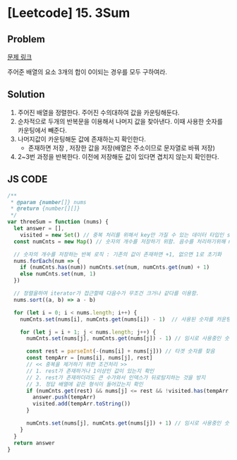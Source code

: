 # [Leetcode] 15. 3Sum

## Problem

[문제 링크](https://leetcode.com/problems/3sum/)

주어준 배열의 요소 3개의 합이 0이되는 경우를 모두 구하여라.

## Solution

1. 주어진 배열을 정렬한다. 주어진 수의대하여 값을 카운팅해둔다.
2. 순차적으로 두개의 반복문을 이용해서 나머지 값을 찾아낸다. 이때 사용한 숫자를 카운팅에서 빼준다.
3. 나머지값이 카운팅해둔 값에 존재하는지 확인한다.
   - 존재하면 저장 , 저장한 값을 저장(배열은 주소이므로 문자열로 바꿔 저장)
4. 2~3번 과정을 반복한다. 이전에 저장해둔 값이 있다면 겹치지 않는지 확인한다.

## JS CODE

```javascript
/**
 * @param {number[]} nums
 * @return {number[][]}
 */
var threeSum = function (nums) {
  let answer = [],
    visited = new Set() // 중복 처리를 위해서 key만 가질 수 있는 데이터 타입인 set을 이용
  const numCnts = new Map() // 숫자의 개수를 저장하기 위함. 음수를 처리하기위해 map사용

  // 숫자의 개수를 저장하는 반복 로직 : 기존의 값이 존재하면 +1, 없으면 1로 초기화
  nums.forEach(num => {
    if (numCnts.has(num)) numCnts.set(num, numCnts.get(num) + 1)
    else numCnts.set(num, 1)
  })

  // 정렬을하여 iterator가 접근할때 다음수가 무조건 크거나 같다를 이용함.
  nums.sort((a, b) => a - b)

  for (let i = 0; i < nums.length; i++) {
    numCnts.set(nums[i], numCnts.get(nums[i]) - 1)  // 사용된 숫자를 카운팅

    for (let j = i + 1; j < nums.length; j++) {
      numCnts.set(nums[j], numCnts.get(nums[j]) - 1) // 임시로 사용중인 숫자를 카운팅 (-)

      const rest = parseInt(-(nums[i] + nums[j])) // 타겟 숫자를 찾음
      const tempArr = [nums[i], nums[j], rest]
      // << 중복을 제거하기 위한 조건처리 >>
      // 1. rest가 존재하거나 1이상인 값이 있는지 확인
      // 2. rest가 존재하더라도 큰 수가와서 인덱스가 뒤로탐지하는 것을 방지
      // 3. 정답 배열에 같은 형식이 들어갔는지 확인
      if (numCnts.get(rest) && nums[j] <= rest && !visited.has(tempArr.toString())) {
        answer.push(tempArr)
        visited.add(tempArr.toString())
      }

      numCnts.set(nums[j], numCnts.get(nums[j]) + 1) // 임시로 사용중인 숫자를 카운팅 (+)
    }
  }
  return answer
}
```
